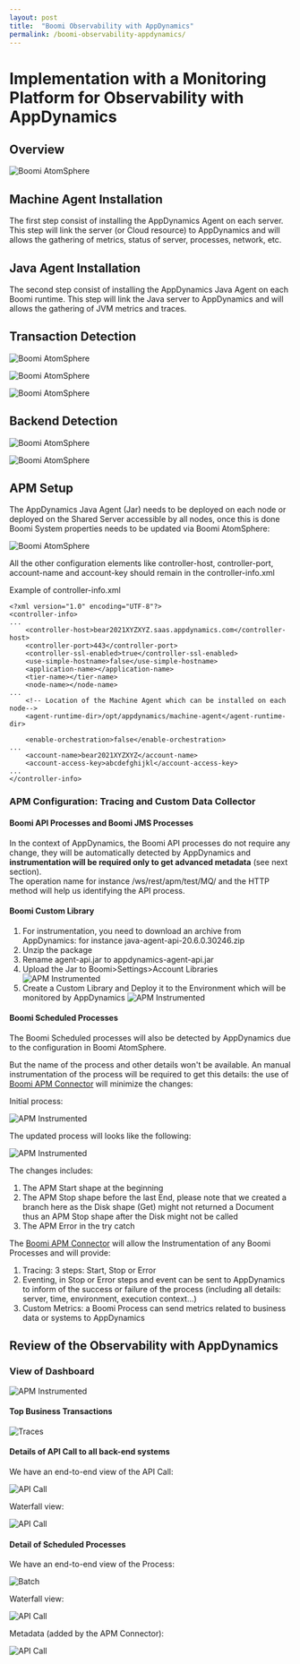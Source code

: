 ```yaml
---
layout: post
title:  "Boomi Observability with AppDynamics"
permalink: /boomi-observability-appdynamics/
---
```

Implementation with a Monitoring Platform for Observability with AppDynamics
===========================================================
## Overview

![Boomi AtomSphere](/assets/boomi-observability-appdynamics/appdynamics.png)

## Machine Agent Installation

The first step consist of installing the AppDynamics Agent on each server. This step will link the server (or Cloud resource) to AppDynamics and will allows the gathering of metrics, status of server, processes, network, etc.

## Java Agent Installation

The second step consist of installing the AppDynamics Java Agent on each Boomi runtime. This step will link the Java server to AppDynamics and will allows the gathering of JVM metrics and traces.

## Transaction Detection

![Boomi AtomSphere](/assets/boomi-observability-appdynamics/transaction-detection-a.png)

![Boomi AtomSphere](/assets/boomi-observability-appdynamics/transaction-detection-b.png)

![Boomi AtomSphere](/assets/boomi-observability-appdynamics/transaction-detection-c.png)

## Backend Detection

![Boomi AtomSphere](/assets/boomi-observability-appdynamics/backend-detection-a.png)

![Boomi AtomSphere](/assets/boomi-observability-appdynamics/backend-detection-b.png)

## APM Setup

The AppDynamics Java Agent (Jar) needs to be deployed on each node or deployed on the Shared Server accessible by all nodes, once this is done Boomi System properties needs to be updated via Boomi AtomSphere:  

![Boomi AtomSphere](/assets/boomi-observability-appdynamics/boomi-config-appdynamics.png)

All the other configuration elements like controller-host, controller-port, account-name and account-key should remain in the controller-info.xml

Example of controller-info.xml
```
<?xml version="1.0" encoding="UTF-8"?>
<controller-info>
...  
    <controller-host>bear2021XYZXYZ.saas.appdynamics.com</controller-host>
    <controller-port>443</controller-port>
    <controller-ssl-enabled>true</controller-ssl-enabled>
    <use-simple-hostname>false</use-simple-hostname>
    <application-name></application-name>
    <tier-name></tier-name>
    <node-name></node-name>
...
    <!-- Location of the Machine Agent which can be installed on each node-->
    <agent-runtime-dir>/opt/appdynamics/machine-agent</agent-runtime-dir>

    <enable-orchestration>false</enable-orchestration>
...
    <account-name>bear2021XYZXYZ</account-name>
    <account-access-key>abcdefghijkl</account-access-key>
...
</controller-info>
```

### APM Configuration: Tracing and Custom Data Collector

#### Boomi API Processes and Boomi JMS Processes

In the context of AppDynamics, the Boomi API processes do not require any change, they will be automatically detected by AppDynamics and **instrumentation will be required only to get advanced metadata** (see next section).  
The operation name for instance /ws/rest/apm/test/MQ/ and the HTTP method will help us identifying the API process.

#### Boomi Custom Library

1. For instrumentation, you need to download an archive from AppDynamics: for instance java-agent-api-20.6.0.30246.zip
2. Unzip the package
3. Rename agent-api.jar to appdynamics-agent-api.jar
4. Upload the Jar to Boomi>Settings>Account Libraries
![APM Instrumented](/assets/boomi-observability-appdynamics/customlib-upload-jar.png)  
5. Create a Custom Library and Deploy it to the Environment which will be monitored by AppDynamics
![APM Instrumented](/assets/boomi-observability-appdynamics/customlib-create.png)

#### Boomi Scheduled Processes

The Boomi Scheduled processes will also be detected by AppDynamics due to the configuration in Boomi AtomSphere. 

But the name of the process and other details won't be available. An manual instrumentation of the process will be required to get this details: the use of [Boomi APM Connector](https://github.com/anthonyrabiaza/boomiapm) will minimize the changes:  

Initial process:

![APM Instrumented](/assets/boomi-observability-appdynamics/boomi-process-3.png)  

The updated process will looks like the following:  

![APM Instrumented](/assets/boomi-observability-appdynamics/boomi-process-1-apm.png)  

The changes includes:

1.  The APM Start shape at the beginning
2.  The APM Stop shape before the last End, please note that we created a branch here as the Disk shape (Get) might not returned a Document thus an APM Stop shape after the Disk might not be called
3.  The APM Error in the try catch

The [Boomi APM Connector](https://github.com/anthonyrabiaza/boomiapm) will allow the Instrumentation of any Boomi Processes and will provide:

1.  Tracing: 3 steps: Start, Stop or Error
2.  Eventing, in Stop or Error steps and event can be sent to AppDynamics to inform of the success or failure of the process (including all details: server, time, environment, execution context...)
3.  Custom Metrics: a Boomi Process can send metrics related to business data or systems to AppDynamics

## Review of the Observability with AppDynamics

### View of Dashboard

![APM Instrumented](/assets/boomi-observability-appdynamics/dashboard.png)  

#### Top Business Transactions

![Traces](/assets/boomi-observability-appdynamics/top-business-tx.png)

####   Details of API Call to all back-end systems
We have an end-to-end view of the API Call:

![API Call](/assets/boomi-observability-appdynamics/transaction-detail.png)

Waterfall view:

![API Call](/assets/boomi-observability-appdynamics/transaction-waterfall.png)

#### Detail of Scheduled Processes

We have an end-to-end view of the Process:

![Batch](/assets/boomi-observability-appdynamics/transaction-2-detail.png)

Waterfall view:

![API Call](/assets/boomi-observability-appdynamics/transaction-2-waterfall.png)

Metadata (added by the APM Connector):

![API Call](/assets/boomi-observability-appdynamics/transaction-2-datacollector.png)